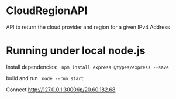 # CloudRegionAPI
API to return the cloud provider and region for a given IPv4 Address 


# Running under local node.js
Install dependencies:
``` npm install express @types/express --save```

build and run
``` node --run start```

Connect
http://127.0.0.1:3000/ip/20.60.182.68